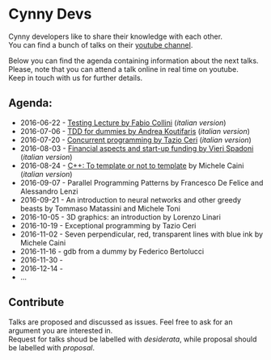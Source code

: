 # Cynny Devs

Cynny developers like to share their knowledge with each other.  
You can find a bunch of talks on their [youtube channel](https://www.youtube.com/channel/UCVIxYRbFrI0eYv6E2bxkIkw).

Below you can find the agenda containing information about the next talks.  
Please, note that you can attend a talk online in real time on youtube.  
Keep in touch with us for further details.

## Agenda:

* 2016-06-22 - [Testing Lecture by Fabio Collini](https://www.youtube.com/watch?v=BWl4r1E3CbE) (_italian version_)
* 2016-07-06 - [TDD for dummies by Andrea Koutifaris](https://www.youtube.com/watch?v=cn-i6B7BGYQ) (_italian version_)
* 2016-07-20 - [Concurrent programming by Tazio Ceri](https://www.youtube.com/watch?v=If4eeSkuzsA) (_italian version_)
* 2016-08-03 - [Financial aspects and start-up funding by Vieri Spadoni](https://www.youtube.com/watch?v=S_nYklY-EFk) (_italian version_)
* 2016-08-24 - [C++: To template or not to template](https://www.youtube.com/watch?v=0G0NdjFEvWI) by Michele Caini (_italian version_)
* 2016-09-07 - Parallel Programming Patterns by Francesco De Felice and Alessandro Lenzi
* 2016-09-21 - An introduction to neural networks and other greedy beasts by Tommaso Matassini and Michele Toni
* 2016-10-05 - 3D graphics: an introduction by Lorenzo Linari
* 2016-10-19 - Exceptional programming by Tazio Ceri
* 2016-11-02 - Seven perpendicular, red, transparent lines with blue ink by Michele Caini
* 2016-11-16 - gdb from a dummy by Federico Bertolucci
* 2016-11-30 -
* 2016-12-14 -
* ...

## Contribute

Talks are proposed and discussed as issues. Feel free to ask for an argument you are interested in.  
Request for talks shoud be labelled with _desiderata_, while proposal should be labelled with _proposal_.

